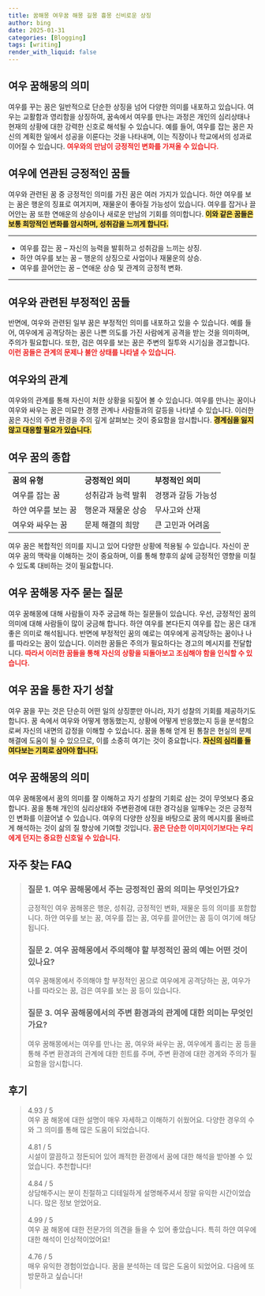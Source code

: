 ```yaml
---
title: 꿈해몽 여우꿈 해몽 길몽 흉몽 신비로운 상징
author: bing
date: 2025-01-31
categories: [Blogging]
tags: [writing]
render_with_liquid: false
---
```



<h2 id='여우꿈해몽의의미'>여우 꿈해몽의 의미</h2>

<p>여우를 꾸는 꿈은 일반적으로 단순한 상징을 넘어 다양한 의미를 내포하고 있습니다. 여우는 교활함과 영리함을 상징하여, 꿈속에서 여우를 만나는 과정은 개인의 심리상태나 현재의 상황에 대한 강력한 신호로 해석될 수 있습니다. 예를 들어, 여우를 잡는 꿈은 자신의 계획한 일에서 성공을 이룬다는 것을 나타내며, 이는 직장이나 학교에서의 성과로 이어질 수 있습니다. <b><span style="color: #ee2323;">여우와의 만남이 긍정적인 변화를 가져올 수 있습니다.</span></b></p>

<h2 id='여우에연관된긍정적인꿈들'>여우에 연관된 긍정적인 꿈들</h2>

<p>여우와 관련된 꿈 중 긍정적인 의미를 가진 꿈은 여러 가지가 있습니다. 하얀 여우를 보는 꿈은 행운의 징표로 여겨지며, 재물운이 좋아질 가능성이 있습니다. 여우를 잡거나 끌어안는 꿈 또한 연애운의 상승이나 새로운 만남의 기회를 의미합니다. <b><span style="background-color: #ffe066;">이와 같은 꿈들은 보통 희망적인 변화를 암시하며, 성취감을 느끼게 합니다.</span></b></p>

<hr />

<ul>
    <li>여우를 잡는 꿈 – 자신의 능력을 발휘하고 성취감을 느끼는 상징.</li>
    <li>하얀 여우를 보는 꿈 – 행운의 상징으로 사업이나 재물운의 상승.</li>
    <li>여우를 끌어안는 꿈 – 연애운 상승 및 관계의 긍정적 변화.</li>
</ul>

<hr />

<h2 id='여우와관련된부정적인꿈들'>여우와 관련된 부정적인 꿈들</h2>

<p>반면에, 여우와 관련된 일부 꿈은 부정적인 의미를 내포하고 있을 수 있습니다. 예를 들어, 여우에게 공격당하는 꿈은 나쁜 의도를 가진 사람에게 공격을 받는 것을 의미하며, 주의가 필요합니다. 또한, 검은 여우를 보는 꿈은 주변의 질투와 시기심을 경고합니다. <b><span style="color: #ee2323;">이런 꿈들은 관계의 문제나 불안 상태를 나타낼 수 있습니다.</span></b></p>

<h2 id='여우와의관계'>여우와의 관계</h2>

<p>여우와의 관계를 통해 자신이 처한 상황을 되짚어 볼 수 있습니다. 여우를 만나는 꿈이나 여우와 싸우는 꿈은 미묘한 경쟁 관계나 사람들과의 갈등을 나타낼 수 있습니다. 이러한 꿈은 자신의 주변 환경을 주의 깊게 살펴보는 것이 중요함을 암시합니다. <b><span style="background-color: #ffe066;">경계심을 잃지 않고 대응할 필요가 있습니다.</span></b></p>

<h2 id='여우꿈의종합'>여우 꿈의 종합</h2>

<table>
    <tr>
        <td><b>꿈의 유형</b></td>
        <td><b>긍정적인 의미</b></td>
        <td><b>부정적인 의미</b></td>
    </tr>
    <tr>
        <td>여우를 잡는 꿈</td>
        <td>성취감과 능력 발휘</td>
        <td>경쟁과 갈등 가능성</td>
    </tr>
    <tr>
        <td>하얀 여우를 보는 꿈</td>
        <td>행운과 재물운 상승</td>
        <td>무사고와 산재</td>
    </tr>
    <tr>
        <td>여우와 싸우는 꿈</td>
        <td>문제 해결의 희망</td>
        <td>큰 고민과 어려움</td>
    </tr>
</table>

<p>여우 꿈은 복합적인 의미를 지니고 있어 다양한 상황에 적용될 수 있습니다. 자신이 꾼 여우 꿈의 맥락을 이해하는 것이 중요하며, 이를 통해 향후의 삶에 긍정적인 영향을 미칠 수 있도록 대비하는 것이 필요합니다.</p>

<h2 id='여우꿈해몽자주묻는질문'>여우 꿈해몽 자주 묻는 질문</h2>

<p>여우 꿈해몽에 대해 사람들이 자주 궁금해 하는 질문들이 있습니다. 우선, 긍정적인 꿈의 의미에 대해 사람들이 많이 궁금해 합니다. 하얀 여우를 본다든지 여우를 잡는 꿈은 대개 좋은 의미로 해석됩니다. 반면에 부정적인 꿈의 예로는 여우에게 공격당하는 꿈이나 나를 따라오는 꿈이 있습니다. 이러한 꿈들은 주의가 필요하다는 경고의 메시지를 전달합니다. <b><span style="color: #ee2323;">따라서 이러한 꿈들을 통해 자신의 상황을 되돌아보고 조심해야 함을 인식할 수 있습니다.</span></b></p>

<h2 id='여우꿈을통한자기성찰'>여우 꿈을 통한 자기 성찰</h2>

<p>여우 꿈을 꾸는 것은 단순히 어떤 일의 상징뿐만 아니라, 자기 성찰의 기회를 제공하기도 합니다. 꿈 속에서 여우와 어떻게 행동했는지, 상황에 어떻게 반응했는지 등을 분석함으로써 자신의 내면의 감정을 이해할 수 있습니다. 꿈을 통해 얻게 된 통찰은 현실의 문제 해결에 도움이 될 수 있으므로, 이를 소중히 여기는 것이 중요합니다. <b><span style="background-color: #ffe066;">자신의 심리를 들여다보는 기회로 삼아야 합니다.</span></b></p>

<h2 id='여우꿈해몽의미'>여우 꿈해몽의 의미</h2>

<p>여우 꿈해몽에서 꿈의 의미를 잘 이해하고 자기 성찰의 기회로 삼는 것이 무엇보다 중요합니다. 꿈을 통해 개인의 심리상태와 주변환경에 대한 경각심을 일깨우는 것은 긍정적인 변화를 이끌어낼 수 있습니다. 여우의 다양한 상징을 바탕으로 꿈의 메시지를 올바르게 해석하는 것이 삶의 질 향상에 기여할 것입니다. <b><span style="color: #ee2323;">꿈은 단순한 이미지이기보다는 우리에게 던지는 중요한 신호일 수 있습니다.</span></b></p>


<h2 id='자주_찾는_FAQ'>자주 찾는 FAQ</h2>
<div itemscope="" itemtype="https://schema.org/FAQPage">
<blockquote>
<div itemscope="" itemprop="mainEntity" itemtype="https://schema.org/Question">
<h3 itemprop="name">질문 1. 여우 꿈해몽에서 주는 긍정적인 꿈의 의미는 무엇인가요?</h3>
<div itemscope="" itemprop="acceptedAnswer" itemtype="https://schema.org/Answer">
<span itemprop="text">
<p>긍정적인 여우 꿈해몽은 행운, 성취감, 긍정적인 변화, 재물운 등의 의미를 포함합니다. 하얀 여우를 보는 꿈, 여우를 잡는 꿈, 여우를 끌어안는 꿈 등이 여기에 해당됩니다.</p>
</span>
</div>
</div>
<div itemscope="" itemprop="mainEntity" itemtype="https://schema.org/Question">
<h3 itemprop="name">질문 2. 여우 꿈해몽에서 주의해야 할 부정적인 꿈의 예는 어떤 것이 있나요?</h3>
<div itemscope="" itemprop="acceptedAnswer" itemtype="https://schema.org/Answer">
<span itemprop="text">
<p>여우 꿈해몽에서 주의해야 할 부정적인 꿈으로 여우에게 공격당하는 꿈, 여우가 나를 따라오는 꿈, 검은 여우를 보는 꿈 등이 있습니다.</p>
</span>
</div>
</div>
<div itemscope="" itemprop="mainEntity" itemtype="https://schema.org/Question">
<h3 itemprop="name">질문 3. 여우 꿈해몽에서의 주변 환경과의 관계에 대한 의미는 무엇인가요?</h3>
<div itemscope="" itemprop="acceptedAnswer" itemtype="https://schema.org/Answer">
<span itemprop="text">
<p>여우 꿈해몽에서는 여우를 만나는 꿈, 여우와 싸우는 꿈, 여우에게 홀리는 꿈 등을 통해 주변 환경과의 관계에 대한 힌트를 주며, 주변 환경에 대한 경계와 주의가 필요함을 암시합니다.</p>
</span>
</div>
</div>
</blockquote>
</div>
<h2 id='후기'>후기</h2>
<div itemscope itemtype="https://schema.org/Product">
  <blockquote>
  <div itemprop="review" itemscope itemtype="https://schema.org/Review">
      <div itemprop="reviewRating" itemscope itemtype="https://schema.org/Rating"> <span itemprop="ratingValue">4.93</span> / <span itemprop="bestRating">5</span> </div>
      <span itemprop="reviewBody">여우 꿈 해몽에 대한 설명이 매우 자세하고 이해하기 쉬웠어요. 다양한 경우의 수와 그 의미를 통해 많은 도움이 되었습니다.</span>
  </div>
  <br>
  <div itemprop="review" itemscope itemtype="https://schema.org/Review">
      <div itemprop="reviewRating" itemscope itemtype="https://schema.org/Rating"> <span itemprop="ratingValue">4.81</span> / <span itemprop="bestRating">5</span> </div>
      <span itemprop="reviewBody">시설이 깔끔하고 정돈되어 있어 쾌적한 환경에서 꿈에 대한 해석을 받아볼 수 있었습니다. 추천합니다!</span>
  </div>
  <br>
  <div itemprop="review" itemscope itemtype="https://schema.org/Review">
      <div itemprop="reviewRating" itemscope itemtype="https://schema.org/Rating"> <span itemprop="ratingValue">4.84</span> / <span itemprop="bestRating">5</span> </div>
      <span itemprop="reviewBody">상담해주시는 분이 친절하고 디테일하게 설명해주셔서 정말 유익한 시간이었습니다. 많은 정보 얻었어요.</span>
  </div>
  <br>
  <div itemprop="review" itemscope itemtype="https://schema.org/Review">
      <div itemprop="reviewRating" itemscope itemtype="https://schema.org/Rating"> <span itemprop="ratingValue">4.99</span> / <span itemprop="bestRating">5</span> </div>
      <span itemprop="reviewBody">여우 꿈 해몽에 대한 전문가의 의견을 들을 수 있어 좋았습니다. 특히 하얀 여우에 대한 해석이 인상적이었어요!</span>
  </div>
  <br>
  <div itemprop="review" itemscope itemtype="https://schema.org/Review">
      <div itemprop="reviewRating" itemscope itemtype="https://schema.org/Rating"> <span itemprop="ratingValue">4.76</span> / <span itemprop="bestRating">5</span> </div>
      <span itemprop="reviewBody">매우 유익한 경험이었습니다. 꿈을 분석하는 데 많은 도움이 되었어요. 다음에 또 방문하고 싶습니다!</span>
  </div>
  <br>
  </blockquote>
</div>
